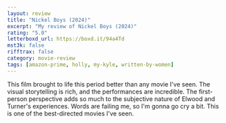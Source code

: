 ```yaml
---
layout: review
title: "Nickel Boys (2024)"
excerpt: "My review of Nickel Boys (2024)"
rating: "5.0"
letterboxd_url: https://boxd.it/94a4Td
mst3k: false
rifftrax: false
category: movie-review
tags: [amazon-prime, holly, my-kyle, written-by-women]
---
```


This film brought to life this period better than any movie I've seen. The visual storytelling is rich, and the performances are incredible. The first-person perspective adds so much to the subjective nature of Elwood and Turner's experiences. Words are failing me, so I'm gonna go cry a bit. This is one of the best-directed movies I've seen.
